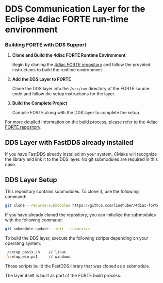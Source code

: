 # DDS Communication Layer for the Eclipse 4diac FORTE run-time environment

### Building FORTE with DDS Support
1. **Clone and Build the 4diac FORTE Runtime Environment**

   Begin by cloning the [4diac FORTE repository](https://github.com/eclipse-4diac/4diac-forte) and follow the provided instructions to build the runtime environment.

2. **Add the DDS Layer to FORTE**

   Clone the DDS layer into the `/src/com` directory of the FORTE source code and follow the setup instructions for the layer.

3. **Build the Complete Project**

   Compile FORTE along with the DDS layer to complete the setup.

For more detailed information on the build process, please refer to the [4diac FORTE repository](https://github.com/eclipse-4diac/4diac-forte).

## DDS Layer with FastDDS already installed

If you have FastDDS already installed on your system, CMake will recognize the library and link it to the DDS layer. No git submodules are required in this case.

## DDS Layer Setup
This repository contains submodules. To clone it, use the following command:
```bash
git clone --recurse-submodules https://github.com/lindhuber/4diac-forte-dds.git
```
If you have already cloned the repository, you can initialize the submodules with the following command:
```bash
git submodule update --init --recursive
```

To build the DDS layer, execute the following scripts depending on your operating system:
```bash
./setup_posix.sh	// linux
.\setup_win.ps1		// windows
```
These scripts build the FastDDS library that was cloned as a submodule.

The layer itself is built as part of the FORTE build process.



